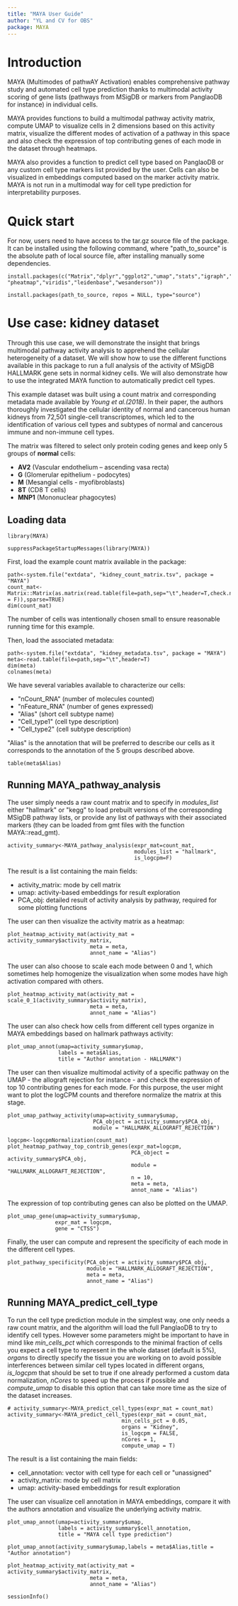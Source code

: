 ```yaml
---
title: "MAYA User Guide"
author: "YL and CV for OBS"
package: MAYA
---
```


# Introduction

MAYA (Multimodes of pathwAY Activation) enables comprehensive pathway study and automated cell type prediction thanks to multimodal activity scoring of gene lists (pathways from MSigDB or markers from PanglaoDB for instance) in individual cells.

MAYA provides functions to build a multimodal pathway activity matrix, compute UMAP to visualize cells in 2 dimensions based on this activity matrix, visualize the different modes of activation of a pathway in this space and also check the expression of top contributing genes of each mode in the dataset through heatmaps.

MAYA also provides a function to predict cell type based on PanglaoDB or any custom cell type markers list provided by the user. Cells can also be visualized in embeddings computed based on the marker activity matrix. MAYA is not run in a multimodal way for cell type prediction for interpretability purposes. 


# Quick start

For now, users need to have access to the tar.gz source file of the package. It can be installed using the following command, where "path_to_source" is the absolute path of local source file, after installing manually some dependencies.

```{r, eval=FALSE}
install.packages(c("Matrix","dplyr","ggplot2","umap","stats","igraph","RANN",
"pheatmap","viridis","leidenbase","wesanderson"))

install.packages(path_to_source, repos = NULL, type="source")
```

# Use case: kidney dataset

Through this use case, we will demonstrate the insight that brings multimodal pathway activity analysis to apprehend the cellular heterogeneity of a dataset. We will show how to use the different functions available in this package to run a full analysis of the activity of MSigDB HALLMARK gene sets in normal kidney cells.
We will also demonstrate how to use the integrated MAYA function to automatically predict cell types.

This example dataset was built using a count matrix and corresponding metadata made available by *Young et al.(2018)*. In their paper, the authors thoroughly investigated the cellular identity of normal and cancerous human kidneys from 72,501 single-cell transcriptomes, which led to the identification of various cell types and subtypes of normal and cancerous immune and non-immune cell types.

The matrix was filtered to select only protein coding genes and keep only 5 groups of **normal** cells:  

* **AV2** (Vascular endothelium – ascending vasa recta)
* **G** (Glomerular epithelium - podocytes)
* **M** (Mesangial cells - myofibroblasts)
* **8T** (CD8 T cells)
* **MNP1** (Mononuclear phagocytes)


## Loading data

```{r,eval=FALSE}
library(MAYA)
```

```{r,echo=FALSE,warning=FALSE}
suppressPackageStartupMessages(library(MAYA))
```

First, load the example count matrix available in the package:
```{r}
path<-system.file("extdata", "kidney_count_matrix.tsv", package = "MAYA")
count_mat<-Matrix::Matrix(as.matrix(read.table(file=path,sep="\t",header=T,check.names = F)),sparse=TRUE)
dim(count_mat)
```
The number of cells was intentionally chosen small to ensure reasonable running time for this example. 

Then, load the associated metadata:
```{r}
path<-system.file("extdata", "kidney_metadata.tsv", package = "MAYA")
meta<-read.table(file=path,sep="\t",header=T)
dim(meta)
colnames(meta)
```
We have several variables available to characterize our cells:

* "nCount_RNA" (number of molecules counted)
* "nFeature_RNA" (number of genes expressed)
* "Alias" (short cell subtype name)
* "Cell_type1" (cell type description)
* "Cell_type2" (cell subtype description)

"Alias" is the annotation that will be preferred to describe our cells as it corresponds to the annotation of the 5 groups described above.

```{r}
table(meta$Alias)
```

## Running MAYA_pathway_analysis

The user simply needs a raw count matrix and to specify in *modules_list* either "hallmark" or "kegg" to load prebuilt versions of the corresponding MSigDB pathway lists, or provide any list of pathways with their associated markers (they can be loaded from gmt files with the function MAYA::read_gmt).

```{r}
activity_summary<-MAYA_pathway_analysis(expr_mat=count_mat,
                                        modules_list = "hallmark",
                                        is_logcpm=F)
```

The result is a list containing the main fields:

* activity_matrix: mode by cell matrix
* umap: activity-based embeddings for result exploration
* PCA_obj: detailed result of activity analysis by pathway, required for some plotting functions

The user can then visualize the activity matrix as a heatmap:

```{r}
plot_heatmap_activity_mat(activity_mat = activity_summary$activity_matrix, 
                          meta = meta, 
                          annot_name = "Alias")
```

The user can also choose to scale each mode between 0 and 1, which sometimes help homogenize the visualization when some modes have high activation compared with others.
```{r}
plot_heatmap_activity_mat(activity_mat = scale_0_1(activity_summary$activity_matrix), 
                          meta = meta, 
                          annot_name = "Alias")
```

The user can also check how cells from different cell types organize in MAYA embeddings based on hallmark pathways activity:

```{r}
plot_umap_annot(umap=activity_summary$umap,
                labels = meta$Alias,
                title = "Author annotation - HALLMARK")
```

The user can then visualize multimodal activity of a specific pathway on the UMAP - the allograft rejection for instance - and check the expression of top 10 contributing genes for each mode. For this purpose, the user might want to plot the logCPM counts and therefore normalize the matrix at this stage.

```{r}
plot_umap_pathway_activity(umap=activity_summary$umap,
                           PCA_object = activity_summary$PCA_obj,
                           module = "HALLMARK_ALLOGRAFT_REJECTION")
```

```{r}
logcpm<-logcpmNormalization(count_mat)
plot_heatmap_pathway_top_contrib_genes(expr_mat=logcpm,
                                       PCA_object = activity_summary$PCA_obj,
                                       module = "HALLMARK_ALLOGRAFT_REJECTION",
                                       n = 10,
                                       meta = meta,
                                       annot_name = "Alias")
```

The expression of top contributing genes can also be plotted on the UMAP.

```{r}
plot_umap_gene(umap=activity_summary$umap,
               expr_mat = logcpm,
               gene = "CTSS")
```

Finally, the user can compute and represent the specificity of each mode in the different cell types.

```{r}
plot_pathway_specificity(PCA_object = activity_summary$PCA_obj,
                         module = "HALLMARK_ALLOGRAFT_REJECTION",
                         meta = meta,
                         annot_name = "Alias")
```



## Running MAYA_predict_cell_type

To run the cell type prediction module in the simplest way, one only needs a raw count matrix, and the algorithm will load the full PanglaoDB to try to identify cell types.
However some parameters might be important to have in mind like *min_cells_pct* which corresponds to the minimal fraction of cells you expect a cell type to represent in the whole dataset (default is 5%), *organs* to directly specify the tissue you are working on to avoid possible interferences between similar cell types located in different organs, *is_logcpm* that should be set to true if one already performed a custom data normalization, *nCores* to speed up the process if possible and *compute_umap* to disable this option that can take more time as the size of the dataset increases.

```{r}
# activity_summary<-MAYA_predict_cell_types(expr_mat = count_mat)
activity_summary<-MAYA_predict_cell_types(expr_mat = count_mat,
                                    min_cells_pct = 0.05,
                                    organs = "Kidney",
                                    is_logcpm = FALSE,
                                    nCores = 1,
                                    compute_umap = T)
```

The result is a list containing the main fields:

* cell_annotation: vector with cell type for each cell or "unassigned"
* activity_matrix: mode by cell matrix
* umap: activity-based embeddings for result exploration

The user can visualize cell annotation in MAYA embeddings, compare it with the authors annotation and visualize the underlying activity matrix.

```{r}
plot_umap_annot(umap=activity_summary$umap,
                labels = activity_summary$cell_annotation,
                title = "MAYA cell type prediction")
```


```{r}
plot_umap_annot(activity_summary$umap,labels = meta$Alias,title = "Author annotation")
```


```{r}
plot_heatmap_activity_mat(activity_mat = activity_summary$activity_matrix, 
                          meta = meta, 
                          annot_name = "Alias")
```


```{r}
sessionInfo()
```





 
